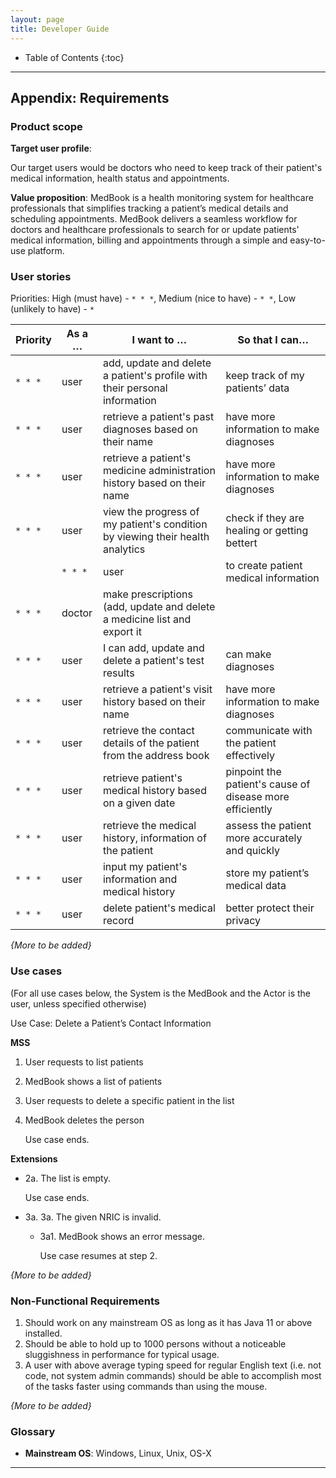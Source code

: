 ```yaml
---
layout: page
title: Developer Guide
---
```

* Table of Contents
{:toc}

--------------------------------------------------------------------------------------------------------------------

## **Appendix: Requirements**

### Product scope

**Target user profile**:

Our target users would be doctors who need to keep track of their patient's medical information, health status and appointments.

**Value proposition**: MedBook is a health monitoring system for healthcare professionals that simplifies tracking a patient’s medical details and scheduling appointments. MedBook delivers a seamless workflow for doctors and healthcare professionals to search for or update patients' medical information, billing and appointments through a simple and easy-to-use platform.


### User stories

Priorities: High (must have) - `* * *`, Medium (nice to have) - `* *`, Low (unlikely to have) - `*`

| Priority | As a …​ | I want to …​ | So that I can…​                                                        |
|-------|---------| -------- | ---------------------------------------------------------------------- |
| `* * *` | user    | add, update and delete a patient's profile with their personal information         | keep track of my patients’ data                 |
| `* * *` | user    | retrieve a patient's past diagnoses based on their name |             have more information to make diagnoses                                                           |
| `* * *` | user    | retrieve a patient's medicine administration history based on their name | have more information to make diagnoses                                   |
| `* * *` | user    |view the progress of my patient's condition by viewing their health analytics | check if they are healing or getting bettert |
    | `* * *` | user    | to create patient medical information | so that I can retrieve the record in the future efficiently.                |
| `* * *` | doctor  | make prescriptions (add, update and delete a medicine list and export it |                                            |
| `* * *` | user    |I can add, update and delete a patient's test results|can make diagnoses|
|`* * *`| user    |retrieve a patient's visit history based on their name|have more information to make diagnoses|
|`* * *`|user|retrieve the contact details of the patient from the address book|communicate with the patient effectively|
|`* * *`|user|retrieve patient's medical history based on a given date|pinpoint the patient's cause of disease more efficiently|
|`* * *`|user|retrieve the medical history, information of the patient|assess the patient more accurately and quickly|
|`* * *`|user|input my patient's information and medical history|store my patient’s medical data|
|`* * *`|user|delete patient's medical record|better protect their privacy|

*{More to be added}*

### Use cases

(For all use cases below, the System is the MedBook and the Actor is the user, unless specified otherwise)

Use Case: Delete a Patient’s Contact Information


**MSS**

1.  User requests to list patients
2.  MedBook shows a list of patients
3.  User requests to delete a specific patient in the list
4.  MedBook deletes the person

    Use case ends.

**Extensions**

* 2a. The list is empty.

  Use case ends.

* 3a. 3a. The given NRIC is invalid.

    * 3a1. MedBook shows an error message.

      Use case resumes at step 2.

*{More to be added}*

### Non-Functional Requirements

1.  Should work on any mainstream OS as long as it has Java 11 or above installed.
2.  Should be able to hold up to 1000 persons without a noticeable sluggishness in performance for typical usage.
3.  A user with above average typing speed for regular English text (i.e. not code, not system admin commands) should be able to accomplish most of the tasks faster using commands than using the mouse.

*{More to be added}*

### Glossary

* **Mainstream OS**: Windows, Linux, Unix, OS-X

--------------------------------------------------------------------------------------------------------------------
